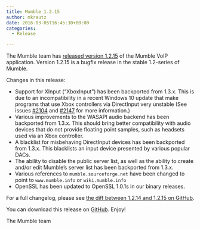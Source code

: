```yaml
---
title: Mumble 1.2.15
author: mkrautz
date: 2016-03-05T16:45:30+00:00
categories:
  - Release

---
```

The Mumble team has [released version 1.2.15][1] of the Mumble VoIP application. Version 1.2.15 is a bugfix release in the stable 1.2-series of Mumble.

<!--more-->

Changes in this release:

* Support for XInput (&#8220;XboxInput&#8221;) has been backported from 1.3.x. This is due to an incompatibility in a recent Windows 10 update that make programs that use Xbox controllers via DirectInput very unstable (See issues [#2104][2] and [#2147][3] for more information.)
* Various improvements to the WASAPI audio backend has been backported from 1.3.x. This should bring better compatibility with audio devices that do not provide floating point samples, such as headsets used via an Xbox controller.
* A blacklist for misbehaving DirectInput devices has been backported from 1.3.x. This blacklists an input device presented by various popular DACs.
* The ability to disable the public server list, as well as the ability to create and/or edit Mumble&#8217;s server list has been backported from 1.3.x.
* Various references to `mumble.sourceforge.net` have been changed to point to `www.mumble.info` or `wiki.mumble.info`
* OpenSSL has been updated to OpenSSL 1.0.1s in our binary releases. </ul>

For a full changelog, please see [the diff between 1.2.14 and 1.2.15 on GitHub][4].

You can download this release on [GitHub][5]. Enjoy!

The Mumble team

 [1]: https://github.com/mumble-voip/mumble/releases/tag/1.2.15
 [2]: https://github.com/mumble-voip/mumble/issues/2104
 [3]: https://github.com/mumble-voip/mumble/issues/2147
 [4]: https://github.com/mumble-voip/mumble/compare/1.2.14...1.2.15
 [5]: https://github.com/mumble-voip/mumble/releases/tag/1.2.15 "https://github.com/mumble-voip/mumble/releases/tag/1.2.15"
